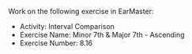 Work on the following exercise in EarMaster:
- Activity: Interval Comparison
- Exercise Name: Minor 7th & Major 7th - Ascending
- Exercise Number: 8.16
